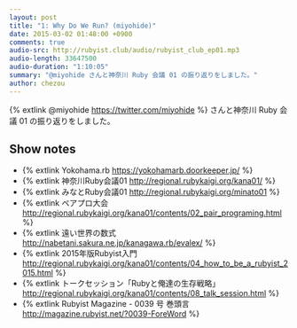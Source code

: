 ```yaml
---
layout: post
title: "1: Why Do We Run? (miyohide)"
date: 2015-03-02 01:48:00 +0900
comments: true
audio-src: http://rubyist.club/audio/rubyist_club_ep01.mp3
audio-length: 33647500
audio-duration: "1:10:05"
summary: "@miyohide さんと神奈川 Ruby 会議 01 の振り返りをしました。"
author: chezou
---
```


{% extlink @miyohide https://twitter.com/miyohide %} さんと神奈川 Ruby 会議 01 の振り返りをしました。

## Show notes

- {% extlink Yokohama.rb https://yokohamarb.doorkeeper.jp/ %}
- {% extlink 神奈川Ruby会議01 http://regional.rubykaigi.org/kana01/ %}
- {% extlink みなとRuby会議01 http://regional.rubykaigi.org/minato01 %}
- {% extlink ペアプロ大会 http://regional.rubykaigi.org/kana01/contents/02_pair_programing.html %}
- {% extlink 遠い世界の数式 http://nabetani.sakura.ne.jp/kanagawa.rb/evalex/ %}
- {% extlink 2015年版Rubyist入門 http://regional.rubykaigi.org/kana01/contents/04_how_to_be_a_rubyist_2015.html %}
- {% extlink トークセッション「Rubyと俺達の生存戦略」 http://regional.rubykaigi.org/kana01/contents/08_talk_session.html %}
- {% extlink Rubyist Magazine - 0039 号 巻頭言 http://magazine.rubyist.net/?0039-ForeWord %}
